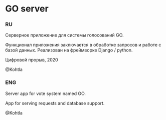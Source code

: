 # GO server
### RU
Серверное приложение для системы голосований GO.

Функционал приложения заключается в обработке запросов и работе с базой данных. Реализован на фреймворке Django / python.

Цифровой прорыв, 2020

@Kohtla
### ENG
Server app for vote system named GO.

App for serving requests and database support.

@Kohtla

